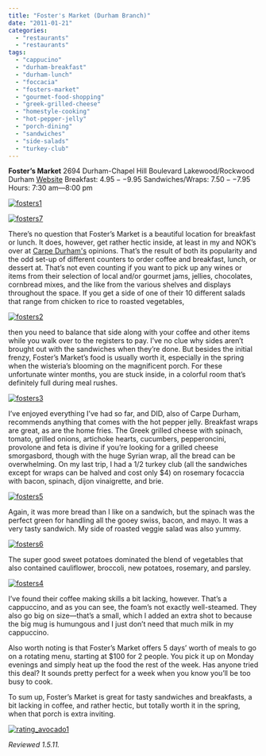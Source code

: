 ```yaml
---
title: "Foster's Market (Durham Branch)"
date: "2011-01-21"
categories: 
  - "restaurants"
  - "restaurants"
tags: 
  - "cappucino"
  - "durham-breakfast"
  - "durham-lunch"
  - "foccacia"
  - "fosters-market"
  - "gourmet-food-shopping"
  - "greek-grilled-cheese"
  - "homestyle-cooking"
  - "hot-pepper-jelly"
  - "porch-dining"
  - "sandwiches"
  - "side-salads"
  - "turkey-club"
---
```


**Foster’s Market** 2694 Durham-Chapel Hill Boulevard Lakewood/Rockwood Durham [Website](http://www.fostersmarket.com/) Breakfast: $4.95--$9.95 Sandwiches/Wraps: $7.50--$7.95 Hours: 7:30 am—8:00 pm

[![](http://s3.amazonaws.com/thegourmez-wpmedia/2011/01/fosters1.jpg "fosters1")](http://s3.amazonaws.com/thegourmez-wpmedia/2011/01/fosters1.jpg)

[![](http://s3.amazonaws.com/thegourmez-wpmedia/2011/01/fosters7.jpg "fosters7")](http://s3.amazonaws.com/thegourmez-wpmedia/2011/01/fosters7.jpg)

There’s no question that Foster’s Market is a beautiful location for breakfast or lunch. It does, however, get rather hectic inside, at least in my and NOK’s over at [Carpe Durham's](http://www.carpedurham.com) opinions. That’s the result of both its popularity and the odd set-up of different counters to order coffee and breakfast, lunch, or dessert at. That’s not even counting if you want to pick up any wines or items from their selection of local and/or gourmet jams, jellies, chocolates, cornbread mixes, and the like from the various shelves and displays throughout the space. If you get a side of one of their 10 different salads that range from chicken to rice to roasted vegetables,

[![](http://s3.amazonaws.com/thegourmez-wpmedia/2011/01/fosters2.jpg "fosters2")](http://s3.amazonaws.com/thegourmez-wpmedia/2011/01/fosters2.jpg)

then you need to balance that side along with your coffee and other items while you walk over to the registers to pay. I’ve no clue why sides aren’t brought out with the sandwiches when they’re done. But besides the initial frenzy, Foster’s Market’s food is usually worth it, especially in the spring when the wisteria’s blooming on the magnificent porch. For these unfortunate winter months, you are stuck inside, in a colorful room that’s definitely full during meal rushes.

[![](http://s3.amazonaws.com/thegourmez-wpmedia/2011/01/fosters3.jpg "fosters3")](http://s3.amazonaws.com/thegourmez-wpmedia/2011/01/fosters3.jpg)

I’ve enjoyed everything I’ve had so far, and DID, also of Carpe Durham, recommends anything that comes with the hot pepper jelly. Breakfast wraps are great, as are the home fries. The Greek grilled cheese with spinach, tomato, grilled onions, artichoke hearts, cucumbers, pepperoncini, provolone and feta is divine if you’re looking for a grilled cheese smorgasbord, though with the huge Syrian wrap, all the bread can be overwhelming. On my last trip, I had a 1/2 turkey club (all the sandwiches except for wraps can be halved and cost only $4) on rosemary focaccia with bacon, spinach, dijon vinaigrette, and brie.

[![](http://s3.amazonaws.com/thegourmez-wpmedia/2011/01/fosters5.jpg "fosters5")](http://s3.amazonaws.com/thegourmez-wpmedia/2011/01/fosters5.jpg)

Again, it was more bread than I like on a sandwich, but the spinach was the perfect green for handling all the gooey swiss, bacon, and mayo. It was a very tasty sandwich. My side of roasted veggie salad was also yummy.

[![](http://s3.amazonaws.com/thegourmez-wpmedia/2011/01/fosters6.jpg "fosters6")](http://s3.amazonaws.com/thegourmez-wpmedia/2011/01/fosters6.jpg)

The super good sweet potatoes dominated the blend of vegetables that also contained cauliflower, broccoli, new potatoes, rosemary, and parsley.

[![](http://s3.amazonaws.com/thegourmez-wpmedia/2011/01/fosters4.jpg "fosters4")](http://s3.amazonaws.com/thegourmez-wpmedia/2011/01/fosters4.jpg)

I’ve found their coffee making skills a bit lacking, however. That’s a cappuccino, and as you can see, the foam’s not exactly well-steamed. They also go big on size—that’s a small, which I added an extra shot to because the big mug is humungous and I just don’t need that much milk in my cappuccino.

Also worth noting is that Foster’s Market offers 5 days’ worth of meals to go on a rotating menu, starting at $100 for 2 people. You pick it up on Monday evenings and simply heat up the food the rest of the week. Has anyone tried this deal? It sounds pretty perfect for a week when you know you’ll be too busy to cook.

To sum up, Foster’s Market is great for tasty sandwiches and breakfasts, a bit lacking in coffee, and rather hectic, but totally worth it in the spring, when that porch is extra inviting.

[![](http://s3.amazonaws.com/thegourmez-wpmedia/2009/02/rating_avocado1.gif "rating_avocado1")](http://s3.amazonaws.com/thegourmez-wpmedia/2009/02/rating_avocado1.gif)

_Reviewed 1.5.11._
